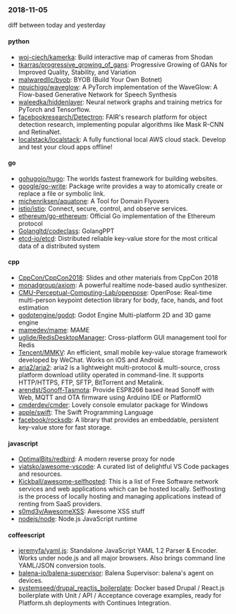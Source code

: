 ### 2018-11-05
diff between today and yesterday

#### python
* [woj-ciech/kamerka](https://github.com/woj-ciech/kamerka): Build interactive map of cameras from Shodan
* [tkarras/progressive_growing_of_gans](https://github.com/tkarras/progressive_growing_of_gans): Progressive Growing of GANs for Improved Quality, Stability, and Variation
* [malwaredllc/byob](https://github.com/malwaredllc/byob): BYOB (Build Your Own Botnet)
* [npuichigo/waveglow](https://github.com/npuichigo/waveglow): A PyTorch implementation of the WaveGlow: A Flow-based Generative Network for Speech Synthesis
* [waleedka/hiddenlayer](https://github.com/waleedka/hiddenlayer): Neural network graphs and training metrics for PyTorch and Tensorflow.
* [facebookresearch/Detectron](https://github.com/facebookresearch/Detectron): FAIR's research platform for object detection research, implementing popular algorithms like Mask R-CNN and RetinaNet.
* [localstack/localstack](https://github.com/localstack/localstack):  A fully functional local AWS cloud stack. Develop and test your cloud apps offline!

#### go
* [gohugoio/hugo](https://github.com/gohugoio/hugo): The worlds fastest framework for building websites.
* [google/go-write](https://github.com/google/go-write): Package write provides a way to atomically create or replace a file or symbolic link.
* [michenriksen/aquatone](https://github.com/michenriksen/aquatone): A Tool for Domain Flyovers
* [istio/istio](https://github.com/istio/istio): Connect, secure, control, and observe services.
* [ethereum/go-ethereum](https://github.com/ethereum/go-ethereum): Official Go implementation of the Ethereum protocol
* [Golangltd/codeclass](https://github.com/Golangltd/codeclass): GolangPPT
* [etcd-io/etcd](https://github.com/etcd-io/etcd): Distributed reliable key-value store for the most critical data of a distributed system

#### cpp
* [CppCon/CppCon2018](https://github.com/CppCon/CppCon2018): Slides and other materials from CppCon 2018
* [monadgroup/axiom](https://github.com/monadgroup/axiom): A powerful realtime node-based audio synthesizer.
* [CMU-Perceptual-Computing-Lab/openpose](https://github.com/CMU-Perceptual-Computing-Lab/openpose): OpenPose: Real-time multi-person keypoint detection library for body, face, hands, and foot estimation
* [godotengine/godot](https://github.com/godotengine/godot): Godot Engine  Multi-platform 2D and 3D game engine
* [mamedev/mame](https://github.com/mamedev/mame): MAME
* [uglide/RedisDesktopManager](https://github.com/uglide/RedisDesktopManager):  Cross-platform GUI management tool for Redis
* [Tencent/MMKV](https://github.com/Tencent/MMKV): An efficient, small mobile key-value storage framework developed by WeChat. Works on iOS and Android.
* [aria2/aria2](https://github.com/aria2/aria2): aria2 is a lightweight multi-protocol & multi-source, cross platform download utility operated in command-line. It supports HTTP/HTTPS, FTP, SFTP, BitTorrent and Metalink.
* [arendst/Sonoff-Tasmota](https://github.com/arendst/Sonoff-Tasmota): Provide ESP8266 based itead Sonoff with Web, MQTT and OTA firmware using Arduino IDE or PlatformIO
* [cmderdev/cmder](https://github.com/cmderdev/cmder): Lovely console emulator package for Windows
* [apple/swift](https://github.com/apple/swift): The Swift Programming Language
* [facebook/rocksdb](https://github.com/facebook/rocksdb): A library that provides an embeddable, persistent key-value store for fast storage.

#### javascript
* [OptimalBits/redbird](https://github.com/OptimalBits/redbird): A modern reverse proxy for node
* [viatsko/awesome-vscode](https://github.com/viatsko/awesome-vscode):  A curated list of delightful VS Code packages and resources.
* [Kickball/awesome-selfhosted](https://github.com/Kickball/awesome-selfhosted): This is a list of Free Software network services and web applications which can be hosted locally. Selfhosting is the process of locally hosting and managing applications instead of renting from SaaS providers.
* [s0md3v/AwesomeXSS](https://github.com/s0md3v/AwesomeXSS): Awesome XSS stuff
* [nodejs/node](https://github.com/nodejs/node): Node.js JavaScript runtime 

#### coffeescript
* [jeremyfa/yaml.js](https://github.com/jeremyfa/yaml.js): Standalone JavaScript YAML 1.2 Parser & Encoder. Works under node.js and all major browsers. Also brings command line YAML/JSON conversion tools.
* [balena-io/balena-supervisor](https://github.com/balena-io/balena-supervisor): Balena Supervisor: balena's agent on devices.
* [systemseed/drupal_reactjs_boilerplate](https://github.com/systemseed/drupal_reactjs_boilerplate): Docker based Drupal / React.js boilerplate with Unit / API / Acceptance coverage examples, ready for Platform.sh deployments with Continues Integration.
